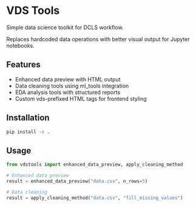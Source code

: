 # VDS Tools

Simple data science toolkit for DCLS workflow.

Replaces hardcoded data operations with better visual output for Jupyter notebooks.

## Features

- Enhanced data preview with HTML output
- Data cleaning tools using ml_tools integration
- EDA analysis tools with structured reports
- Custom vds-prefixed HTML tags for frontend styling

## Installation

```bash
pip install -e .
```

## Usage

```python
from vdstools import enhanced_data_preview, apply_cleaning_method

# Enhanced data preview
result = enhanced_data_preview("data.csv", n_rows=5)

# Data cleaning
result = apply_cleaning_method("data.csv", "fill_missing_values")
```